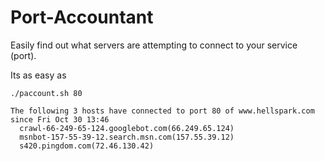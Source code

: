 Port-Accountant
===============

Easily find out what servers are attempting to connect to your service (port).

Its as easy as

    ./paccount.sh 80

    The following 3 hosts have connected to port 80 of www.hellspark.com since Fri Oct 30 13:46
      crawl-66-249-65-124.googlebot.com(66.249.65.124)
      msnbot-157-55-39-12.search.msn.com(157.55.39.12)
      s420.pingdom.com(72.46.130.42)
